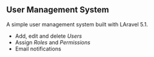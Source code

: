 ## User Management System

A simple user management system built with LAravel 5.1.

- Add, edit and delete *Users*
- Assign *Roles* and *Permissions*
- Email notifications
